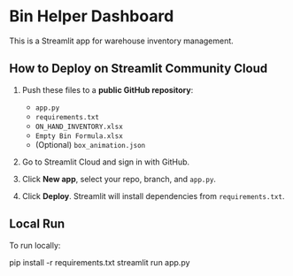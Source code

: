 # Bin Helper Dashboard

This is a Streamlit app for warehouse inventory management.

## How to Deploy on Streamlit Community Cloud

1. Push these files to a **public GitHub repository**:
   - `app.py`
   - `requirements.txt`
   - `ON_HAND_INVENTORY.xlsx`
   - `Empty Bin Formula.xlsx`
   - (Optional) `box_animation.json`

2. Go to Streamlit Cloud and sign in with GitHub.

3. Click **New app**, select your repo, branch, and `app.py`.

4. Click **Deploy**. Streamlit will install dependencies from `requirements.txt`.

## Local Run

To run locally:

pip install -r requirements.txt
streamlit run app.py